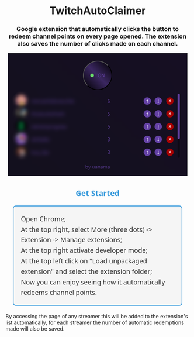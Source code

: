 <h1 align="center">TwitchAutoClaimer</h1>
<h3 align="center">Google extension that automatically clicks the button to redeem channel points on every page opened. The extension also saves the number of clicks made on each channel.</h3>
<div align="center">
  <img alt="screenshot.png" width="492" height="336" src="https://github.com/LorenzoA98/TwitchAutoCLaimer/blob/main/screenshots/screenshot.png">
</div>

<div style="text-align: center; margin-bottom: 20px;">
  <h2 style="font-family: 'Segoe UI', Tahoma, Geneva, Verdana, sans-serif; color: #3498db; margin-bottom: 10px;">Get Started</h2>
</div>

<ol style="list-style: none; padding: 0; font-family: 'Segoe UI', Tahoma, Geneva, Verdana, sans-serif; font-size: 18px; line-height: 1.6; color: #333; background-color: #f5f5f5; border: 2px solid #3498db; border-radius: 8px; padding: 20px; margin: 20px;">
  <li>Open Chrome;</li>
  <li>At the top right, select More (three dots) -&gt; Extension -&gt; Manage extensions;</li>
  <li>At the top right activate developer mode;</li>
  <li>At the top left click on "Load unpackaged extension" and select the extension folder;</li>
  <li>Now you can enjoy seeing how it automatically redeems channel points.</li>
</ol>

By accessing the page of any streamer this will be added to the extension's list automatically, for each streamer the number of automatic redemptions made will also be saved.
